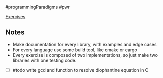 #programmingParadigms #pwr 

[Exercises](https://cs.pwr.edu.pl/gebala/dyd/jpp2024/labor1.pdf)
## Notes
- Make documentation for every library, with examples and edge cases
- For every language use some build tool, like cmake or cargo
- Every exercise is composed of two implementations, so just make two libraries with one testing code.

- [ ] #todo write gcd and function to resolve diophantine equation in C